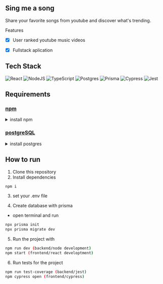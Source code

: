 ## Sing me a song

Share your favorite songs from youtube and discover what's trending.

Features

- [x] User ranked youtube music videos

- [x] Fullstack aplication

## Tech Stack
![React](https://img.shields.io/badge/react-%2320232a.svg?style=for-the-badge&logo=react&logoColor=%2361DAFB) 
![NodeJS](https://img.shields.io/badge/node.js-6DA55F?style=for-the-badge&logo=node.js&logoColor=white) 
![TypeScript](https://img.shields.io/badge/typescript-%23007ACC.svg?style=for-the-badge&logo=typescript&logoColor=white)
![Postgres](https://img.shields.io/badge/postgres-%23316192.svg?style=for-the-badge&logo=postgresql&logoColor=white) 
![Prisma](https://img.shields.io/badge/Prisma-3982CE?style=for-the-badge&logo=Prisma&logoColor=white)
![Cypress](https://img.shields.io/badge/Cypress-04C38E.svg?style=for-the-badge&logo=Cypress&logoColor=white)
![Jest](https://img.shields.io/badge/Jest-323330?style=for-the-badge&logo=Jest&logoColor=white)

## Requirements

### [npm](https://www.npmjs.com/)

<details>
    <summary>install npm</summary>

```bash
nvm install --lts
nvm use --lts
# Verify node version
node --version # Must show v14.16.1
# Verify npm version
npm -v
```

</details>

### [postgreSQL](https://www.postgresql.org/)

<details>
    <summary>install postgres</summary>

```bash
sudo apt install postgresql postgresql-contrib
```

</details>

## How to run

1. Clone this repository
2. Install dependencies

```bash
npm i
```

3. set your .env file

4. Create database with prisma

- open terminal and run

```bash
npx prisma init
npx prisma migrate dev
```

5. Run the project with

```bash
npm run dev (backend/node development)
npm start (frontend/react developtment)
```

6. Run tests for the project

```bash
npm run test-coverage (backend/jest)
npm cypress open (frontend/cypress)

```
